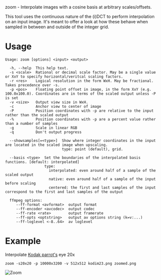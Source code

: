 zoom - Interpolate images with a cosine basis at arbitrary scales/offsets.

This tool uses the continuous nature of the (i)DCT to perform interpolation on an input image.
It's meant to offer a look at how these behave when sampled in between and outside of the integer grid.

# Usage
	Usage: zoom [options] <input> <output>
    
      -h, --help  This help text.
      -s <scale>  Rational or decimal scale factor. May be a single value or XxY to specify horizontal/veritcal scaling factors.
      -r <res>    Logical resolution in the form WxH. May be fractional. Takes precedence over -s.
      -p <pos>    Floating point offset in image, in the form XxY (e.g. 100.0x100.0). Coordinates are in terms of the scaled output unless -P is set
      -v <size>   Output view size in WxH.
      -c          Anchor view to center of image
      -P          Position coordinates with -p are relative to the input rather than the scaled output
      -%          Position coordinates with -p are a percent value rather than a number of samples
      -g          Scale in linear RGB
	  -q          Don't output progress
    
      --showsamples[=<type>]  Show where integer coordinates in the input are located in the scaled image when upscaling.
                              type: point (default), grid.
    
      --basis <type>  Set the boundaries of the interpolated basis functions. [default: interpolated]
                      type:
                        interpolated: even around half of a sample of the scaled output
                        native: even around half of a sample of the input before scaling
                        centered: the first and last samples of the input correspond to the first and last samples of the output

      ffmpeg options:
         --ff-format <avformat>  output format
         --ff-encoder <avcodec>  output codec
         --ff-rate <rate>        output framerate
         --ff-opts <optstring>   output av options string (k=v:...)
         --ff-loglevel <-8..64>  av loglevel

# Example
Interpolate [Kodak parrot's](https://r0k.us/graphics/kodak/kodak/kodim23.png) eye 20x

	zoom -s20x20 -p 10000x3200 -v 512x512 kodim23.png zoomed.png
	
![Zoom](https://0x09.net/i/g/zoom.png)